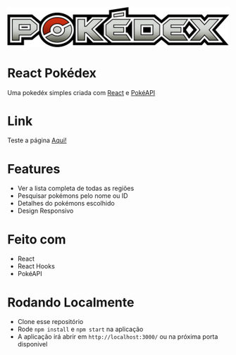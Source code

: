 ![](src/assets/logo.png)
# React Pokédex

Uma pokedéx simples criada com [React](https://reactjs.org) e [PokéAPI](https://pokeapi.co)

# Link

Teste a página [Aqui!](https://jv-monteiro.github.io/react-pokedex/)

# Features

- Ver a lista completa de todas as regiões 
- Pesquisar pokémons pelo nome ou ID
- Detalhes do pokémons escolhido
- Design Responsivo

# Feito com

- React
- React Hooks
- PokéAPI

# Rodando Localmente
- Clone esse repositório
- Rode `npm install` e `npm start` na aplicação
- A aplicação irá abrir em `http://localhost:3000/` ou na próxima porta disponivel
